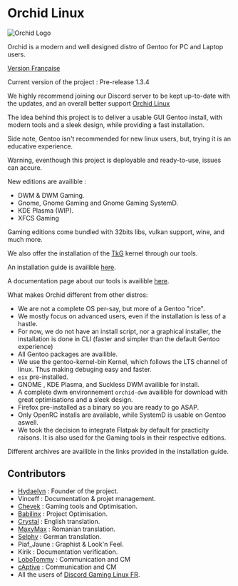 # Orchid Linux 

![Orchid Logo](img/Orchid-Think_3.3_-_N.png)

Orchid is a modern and well designed distro of Gentoo for PC and Laptop users.

[Version Française](https://github.com/orchid-linux/orchid/blob/main/README.md)

Current version of the project : Pre-release 1.3.4

We highly recommend joining our Discord server to be kept up-to-date with the updates, and an overall better support [Orchid Linux](https://discord.gg/Wegk7a6TQ8)

The idea behind this project is to deliver a usable GUI Gentoo install, with modern tools and a sleek design, while providing a fast installation.

Side note, Gentoo isn't recommended for new linux users, but, trying it is an educative experience.

Warning, eventhough this project is deployable and ready-to-use, issues can accure.

New editions are availible :

- DWM & DWM Gaming.
- Gnome, Gnome Gaming and Gnome Gaming SystemD.
- KDE Plasma (WIP).
- XFCS Gaming


Gaming editions come bundled with 32bits libs, vulkan support, wine, and much more.

We also offer the installation of the [TkG](https://github.com/Frogging-Family/linux-tkg) kernel through our tools.

An installation guide is availible [here](https://github.com/wamuu-sudo/orchid/blob/main/INSTALLATION-EN.md).

A documentation page about our tools is availible [here](https://github.com/orchid-linux/orchid/blob/main/TOOLS-EN.md).

What makes Orchid different from other distros:

- We are not a complete OS per-say, but more of a Gentoo "rice".
- We mostly focus on advanced users, even if the installation is less of a hastle.
- For now, we do not have an install script, nor a graphical installer, the installation is done in CLI (faster and simpler than the default Gentoo experience)
- All Gentoo packages are availible.
- We use the gentoo-kernel-bin Kernel, which follows the LTS channel of linux. Thus making debuging easy and faster.
- `eix` pre-installed.
- GNOME , KDE Plasma, and Suckless DWM availible for install.
- A complete dwm environnement `orchid-dwm` availible for download with great optimisations and a sleek design.
- Firefox pre-installed as a binary so you are ready to go ASAP.
- Only OpenRC installs are available, while SystemD is usable on Gentoo aswell.
- We took the decision to integrate Flatpak by default for practicity raisons. It is also used for the Gaming tools in their respective editions. 

Different archives are availible in the links provided in the installation guide.

## Contributors

- [Hydaelyn](https://github.com/wamuu-sudo) : Founder of the project.
- Vinceff : Documentation & projet management.
- [Chevek](https://github.com/chevek) : Gaming tools and Optimisation.
- [Babilinx](https://github.com/babilinx) : Project Optimisation.
- [Crystal](https://crystal-trd.github.io) : English translation.
- [MaxyMax](https://github.com/maxgmstudios) : Romanian translation.
- [Selphy](https://github.com/Selphy1337) : German translation. 
- Piaf_Jaune : Graphist & Look'n Feel.
- Kirik : Documentation verification.
- [LoboTommy](https://github.com/s7relok) : Communication and CM
- [cAptive](https://github.com/cAptive5976) : Communication and CM
- All the users of  [Discord Gaming Linux FR](https://discord.gg/KAzznM4Fnb).
